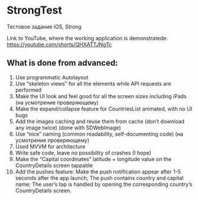 # StrongTest
Тестовое задание iOS, Strong

Link to YouTube, where the working application is demonstratedе: https://youtube.com/shorts/QHXATTJNgTc

## What is done from advanced: 
1. Use programmatic Autolayout
2. Use “skeleton views” for all the elements while API requests are performed 
3. Make the UI look and feel good for all the screen sizes including iPads (на усмотрение проверяющему)
4. Make the expand/collapse feature for CountriesList animated, with no UI bugs
5. Add the images caching and reuse them from cache (don’t download any image twice) (done with SDWebImage)
6. Use “nice” naming (common readability, self-documenting code) (на усмотрение проверяющему)
7. Used MVVM for architecture
8. Write safe code, leave no possibility of crashes (I hope)
9. Make the “Capital coordinates” latitude + longitude value on the CountryDetails screen tappable
10. Add the pushes feature:
Make the push notification appear after 1-5 seconds after the app launch;
The push contains country and capital name; 
The user’s tap is handled by opening the corresponding country’s CountryDetails screen.
